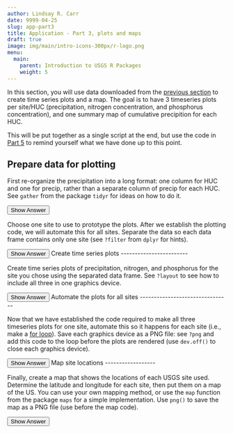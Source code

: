 ```yaml
---
author: Lindsay R. Carr
date: 9999-04-25
slug: app-part3
title: Application - Part 3, plots and maps
draft: true 
image: img/main/intro-icons-300px/r-logo.png
menu:
  main:
    parent: Introduction to USGS R Packages
    weight: 5
---
```

In this section, you will use data downloaded from the [previous section](/usgs-packages/app-part2) to create time series plots and a map. The goal is to have 3 timeseries plots per site/HUC (precipitation, nitrogen concentration, and phosphorus concentration), and one summary map of cumulative precipition for each HUC.

This will be put together as a single script at the end, but use the code in [Part 5](/usgs-packages/app-part5) to remind yourself what we have done up to this point.

Prepare data for plotting
-------------------------

First re-organize the precipitation into a long format: one column for HUC and one for precip, rather than a separate column of precip for each HUC. See `gather` from the package `tidyr` for ideas on how to do it.

<button class="ToggleButton" onclick="toggle_visibility('reorganize-precip-data')">
Show Answer
</button>
              <div id="reorganize-precip-data" style="display:none">

``` r
library(tidyr)
precip_data_long <- gather(precip_data, huc8, precip, -which(!names(precip_data) %in% huc8s))
```

</div>

Choose one site to use to prototype the plots. After we establish the plotting code, we will automate this for all sites. Separate the data so each data frame contains only one site (see `?filter` from `dplyr` for hints).

<button class="ToggleButton" onclick="toggle_visibility('filter-data')">
Show Answer
</button>
              <div id="filter-data" style="display:none">

``` r
library(dplyr)

nitrogen_site1 <- filter(nitrogen_data, site_no == sites[1])
phosphorus_site1 <- filter(phosphorus_data, site_no == sites[1])

huc_site1 <- filter(sb_sites_info, site_no == sites[1]) %>% pull(huc_cd)
precip_site1 <- filter(precip_data_long, huc8 == huc_site1)
```

</div>
Create time series plots
------------------------

Create time series plots of precipitation, nitrogen, and phosphorus for the site you chose using the separated data frame. See `?layout` to see how to include all three in one graphics device.

<button class="ToggleButton" onclick="toggle_visibility('time-series-plots')">
Show Answer
</button>
              <div id="time-series-plots" style="display:none">

``` r
layout(matrix(1:3, nrow=3))
plot(precip_site1$DateTime, precip_site1$precip,
     col="red", pch=20, xlab = "Time", ylab = "Precip accumulation, in",
     main = paste("Site", sites[1]))
plot(nitrogen_site1$sample_dt, nitrogen_site1$result_va, 
     col="green", pch=20, xlab = "Time", ylab = "Nitrogren concentration, mg/l")
plot(phosphorus_site1$sample_dt, phosphorus_site1$result_va,
     col="blue", pch=20, xlab = "Time", ylab = "Phosphorus concentration, mg/l")
```

<img src='../static/application/time-series-plots-1.png'/ title='precip, nitrogen, and phosphorus time series plot'/>
</div>
Automate the plots for all sites
--------------------------------

Now that we have established the code required to make all three timeseries plots for one site, automate this so it happens for each site (i.e., make a [for loop](/intro-curriculum/reproduce/#looping)). Save each graphics device as a PNG file: see `?png` and add this code to the loop before the plots are rendered (use `dev.off()` to close each graphics device).

<button class="ToggleButton" onclick="toggle_visibility('automate-time-series-plots')">
Show Answer
</button>
              <div id="automate-time-series-plots" style="display:none">

``` r
site_fnames <- paste0("timeseries_", sites, ".png")

for(i in seq_along(sites)){
  site_i <- sites[i]
  huc_site_i <- filter(sb_sites_info, site_no == site_i) %>% pull(huc_cd) 

  precip_site_i <- filter(precip_data_long, huc8 == huc_site_i)
  nitrogen_site_i <- filter(nitrogen_data, site_no == site_i)
  phosphorus_site_i <- filter(phosphorus_data, site_no == site_i)
  
  png(filename = site_fnames[i], width=8, height=5, units="in", res=100)
  
  layout(matrix(1:3, nrow=3))
  plot(precip_site_i$DateTime, precip_site_i$precip,
       col="red", pch=20, xlab = "Time", ylab = "Precip accumulation, in",
       main = paste("Site", site_i))
  plot(nitrogen_site_i$sample_dt, nitrogen_site_i$result_va, 
       col="green", pch=20, xlab = "Time", ylab = "Nitrogren concentration, mg/l")
  plot(phosphorus_site_i$sample_dt, phosphorus_site_i$result_va,
       col="blue", pch=20, xlab = "Time", ylab = "Phosphorus concentration, mg/l")
  
  dev.off()
}
```

</div>
Map site locations
------------------

Finally, create a map that shows the locations of each USGS site used. Determine the latitude and longitude for each site, then put them on a map of the US. You can use your own mapping method, or use the `map` function from the package `maps` for a simple implementation. Use `png()` to save the map as a PNG file (use before the map code).

<button class="ToggleButton" onclick="toggle_visibility('map-sites')">
Show Answer
</button>
              <div id="map-sites" style="display:none">

``` r
library(maps)

xcoords <- sb_sites_info$dec_long_va
ycoords <- sb_sites_info$dec_lat_va

# for added flair, color the states that contain the sites
states_to_map <- stateCdLookup(as.numeric(unique(sb_sites_info$state_cd)), 
                               outputType = "fullName")

# save map as a png file
map_fname <- "site_map.png"
png(filename = map_fname, width=8, height=5, units="in", res=100)

# create the base map so that map extents are correct
map("usa")

# throw in the colored states
map("state", states_to_map, add = TRUE, fill=TRUE, col="lightblue", border = "lightblue")

# add state outlines
map("state", add=TRUE)

# throw on the site locations as points
points(sb_sites_info$dec_long_va, sb_sites_info$dec_lat_va, col="red", pch=20)

dev.off()
```

    ## png 
    ##   2

</div>
